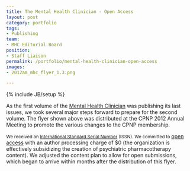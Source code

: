 ```yaml
---
title: The Mental Health Clinician - Open Access
layout: post
category: portfolio
tags:
- Publishing
team:
- MHC Editorial Board
position:
- Staff Liaison
permalink: /portfolio/mental-health-clinician-open-access
images:
- 2012am_mhc_flyer_1.3.png

---
```

{% include JB/setup %}
<div id="node-161" class="node node-portfolio node-promoted">
  <div class="content clearfix">
    <div class="field field-name-body field-type-text-with-summary field-label-hidden"><div class="field-items"><div class="field-item even"><p>As the first volume of the <a href="http://cpnp.org/mhc">Mental Health Clinician</a> was publishing its last issues, we took several major steps forward to prepare for the second volume. The flyer shown above was distributed at the CPNP 2012 Annual Meeting to promote the various changes to the CPNP membership.</p>
<!--break-->
<p><span style="font-size: 12px;">We received an </span><a href="http://www.loc.gov/issn/basics/basics-brochure-eserials.html" style="font-size: 12px;">International Standard Serial Number</a><span style="font-size: 12px;"> (ISSN). We committed to </span><a href="http://en.wikipedia.org/wiki/Open_access">open access</a> with an author processing charge of $0 (the organization is effectively subsidizing the creation of psychiatric pharmacotherapy content). We adjusted the content plan to allow for open submissions, which began to arrive within months after the distribution of this flyer.</p>
</div></div></div>  </div>
</div>
